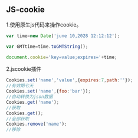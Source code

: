 ## JS-cookie

1.使用原生js代码来操作cookie。

```javascript
var time=new Date('june 10,2028 12:12:12');

var GMTtime=time.toGMTString();

document.cookie='key=value;expires='+time;
```

2.jscookie插件

```javascript
Cookies.set('name','value',{expires:7,path:''}); 
//有效期七天
Cookies.set('name',{foo:'bar'});
//自动转换为json数据
Cookies.get('name');
//获取
Cookies.get();
//全部获取
Cookies.remove('name');
//移除
```


